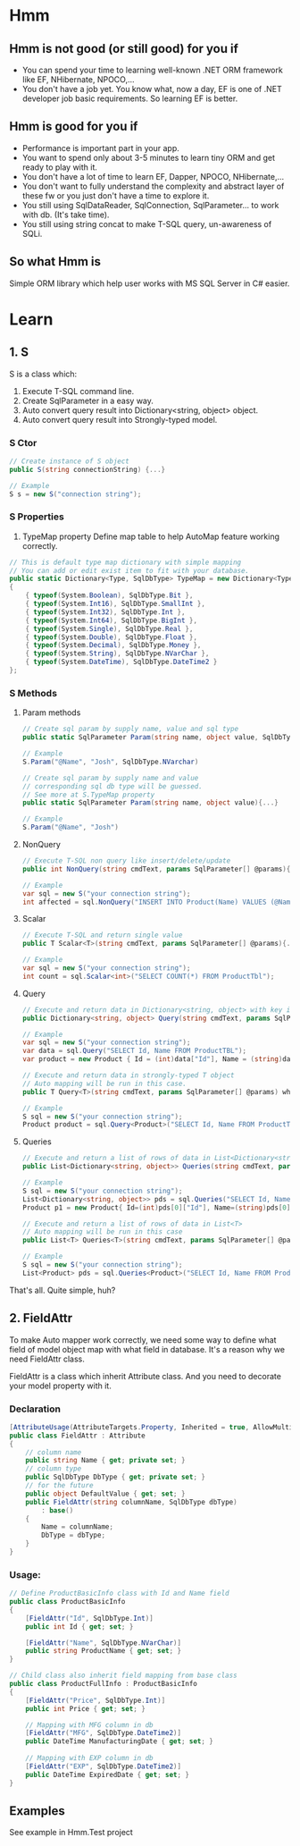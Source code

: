 # Hmm
## Hmm is not good (or still good) for you if
- You can spend your time to learning well-known .NET ORM framework like EF, NHibernate, NPOCO,... 
- You don't have a job yet. You know what, now a day, EF is one of .NET developer job basic requirements. So learning EF is better.

## Hmm is good for you if
- Performance is important part in your app.
- You want to spend only about 3-5 minutes to learn tiny ORM and get ready to play with it.
- You don't have a lot of time to learn EF, Dapper, NPOCO, NHibernate,...
- You don't want to fully understand the complexity and abstract layer of these fw or you just don't have a time to explore it.
- You still using SqlDataReader, SqlConnection, SqlParameter... to work with db. (It's take time).
- You still using string concat to make T-SQL query, un-awareness of SQLi.

## So what Hmm is

Simple ORM library which help user works with MS SQL Server in C# easier.

# Learn

## 1. S
S is a class which:
1. Execute T-SQL command line.
2. Create SqlParameter in a easy way.
3. Auto convert query result into Dictionary<string, object> object.
4. Auto convert query result into Strongly-typed model.

### S Ctor

```cs
// Create instance of S object
public S(string connectionString) {...}

// Example
S s = new S("connection string");
```
### S Properties
1. TypeMap property
Define map table to help AutoMap feature working correctly.
```cs
// This is default type map dictionary with simple mapping
// You can add or edit exist item to fit with your database.
public static Dictionary<Type, SqlDbType> TypeMap = new Dictionary<Type, SqlDbType> 
{
    { typeof(System.Boolean), SqlDbType.Bit },
    { typeof(System.Int16), SqlDbType.SmallInt },
    { typeof(System.Int32), SqlDbType.Int },
    { typeof(System.Int64), SqlDbType.BigInt },
    { typeof(System.Single), SqlDbType.Real },
    { typeof(System.Double), SqlDbType.Float },
    { typeof(System.Decimal), SqlDbType.Money },
    { typeof(System.String), SqlDbType.NVarChar },
    { typeof(System.DateTime), SqlDbType.DateTime2 }
};
```

### S Methods
1. Param methods
    ```cs
    // Create sql param by supply name, value and sql type
    public static SqlParameter Param(string name, object value, SqlDbType type){...}

    // Example
    S.Param("@Name", "Josh", SqlDbType.NVarchar)
    ```

    ```cs
    // Create sql param by supply name and value
    // corresponding sql db type will be guessed.
    // See more at S.TypeMap property
    public static SqlParameter Param(string name, object value){...}

    // Example
    S.Param("@Name", "Josh")
    ```

2. NonQuery
    ```cs
    // Execute T-SQL non query like insert/delete/update
    public int NonQuery(string cmdText, params SqlParameter[] @params){...}

    // Example
    var sql = new S("your connection string");
    int affected = sql.NonQuery("INSERT INTO Product(Name) VALUES (@Name)", S.Param("@Name", "Nokia 1202"));
    ```

3. Scalar
    ```cs
    // Execute T-SQL and return single value
    public T Scalar<T>(string cmdText, params SqlParameter[] @params){...}

    // Example
    var sql = new S("your connection string");
    int count = sql.Scalar<int>("SELECT COUNT(*) FROM ProductTbl");
    ```

4. Query
    ```cs
    // Execute and return data in Dictionary<string, object> with key is column id, value is column value.
    public Dictionary<string, object> Query(string cmdText, params SqlParameter[] @params){...}

    // Example
    var sql = new S("your connection string");
    var data = sql.Query("SELECT Id, Name FROM ProductTBL");
    var product = new Product { Id = (int)data["Id"], Name = (string)data["Name"] };
    ```


    ```cs
    // Execute and return data in strongly-typed T object
    // Auto mapping will be run in this case.
    public T Query<T>(string cmdText, params SqlParameter[] @params) where T: new() {...}

    // Example
    S sql = new S("your connection string");
    Product product = sql.Query<Product>("SELECT Id, Name FROM ProductTBL");
    ```

5. Queries
    ```cs
    // Execute and return a list of rows of data in List<Dictionary<string, object>>.
    public List<Dictionary<string, object>> Queries(string cmdText, params SqlParameter[] @params) {...}

    // Example    
    S sql = new S("your connection string");
    List<Dictionary<string, object>> pds = sql.Queries("SELECT Id, Name FROM ProductTBL");
    Product p1 = new Product{ Id=(int)pds[0]["Id"], Name=(string)pds[0]["Name"] }; 
    ```

    ```cs
    // Execute and return a list of rows of data in List<T>
    // Auto mapping will be run in this case
    public List<T> Queries<T>(string cmdText, params SqlParameter[] @params) where T : new() {...}

    // Example    
    S sql = new S("your connection string");
    List<Product> pds = sql.Queries<Product>("SELECT Id, Name FROM ProductTBL");
    ```

That's all. Quite simple, huh?

## 2. FieldAttr
To make Auto mapper work correctly, we need some way to define what field of model object map with what field in database.
It's a reason why we need FieldAttr class.

FieldAttr is a class which inherit Attribute class. And you need to decorate your model property with it. 

### Declaration
```cs
[AttributeUsage(AttributeTargets.Property, Inherited = true, AllowMultiple = false)]
public class FieldAttr : Attribute
{
    // column name
    public string Name { get; private set; }
    // column type
    public SqlDbType DbType { get; private set; }
    // for the future
    public object DefaultValue { get; set; }
    public FieldAttr(string columnName, SqlDbType dbType)
        : base()
    {
        Name = columnName;
        DbType = dbType;
    }
}
```

### Usage:

```cs
// Define ProductBasicInfo class with Id and Name field
public class ProductBasicInfo
{
    [FieldAttr("Id", SqlDbType.Int)]
    public int Id { get; set; }

    [FieldAttr("Name", SqlDbType.NVarChar)]
    public string ProductName { get; set; }
}

// Child class also inherit field mapping from base class
public class ProductFullInfo : ProductBasicInfo
{
    [FieldAttr("Price", SqlDbType.Int)]
    public int Price { get; set; }

    // Mapping with MFG column in db
    [FieldAttr("MFG", SqlDbType.DateTime2)]
    public DateTime ManufacturingDate { get; set; }
    
    // Mapping with EXP column in db
    [FieldAttr("EXP", SqlDbType.DateTime2)]
    public DateTime ExpiredDate { get; set; }
}
```

## Examples
See example in Hmm.Test project
